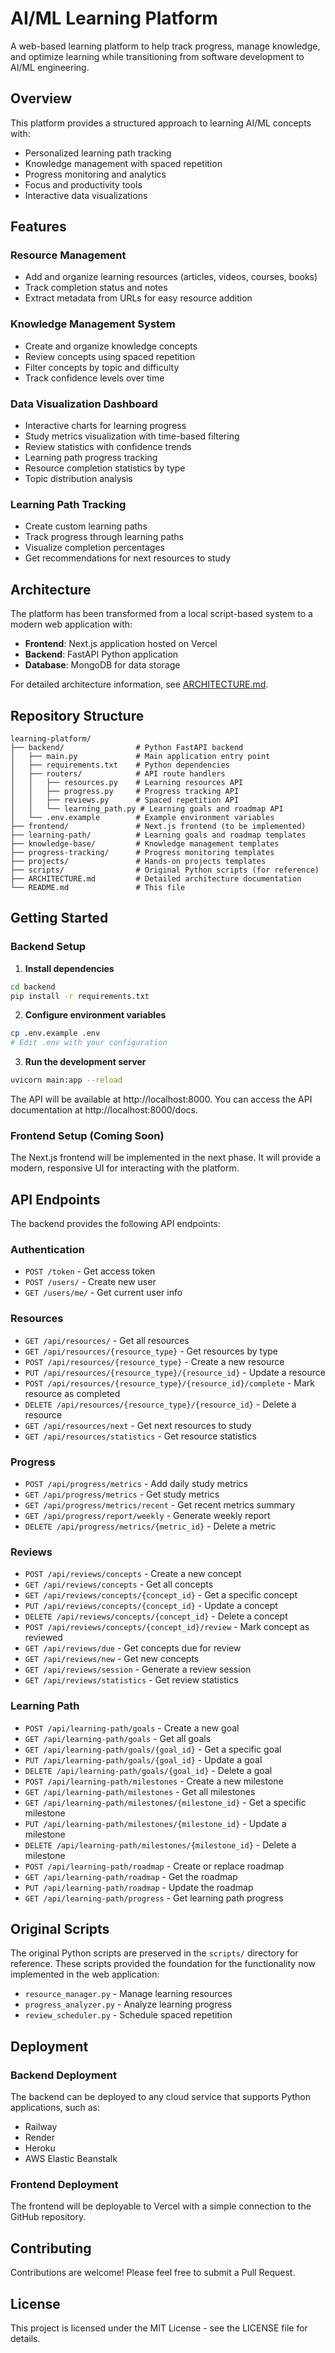 # AI/ML Learning Platform

A web-based learning platform to help track progress, manage knowledge, and optimize learning while transitioning from software development to AI/ML engineering.

## Overview

This platform provides a structured approach to learning AI/ML concepts with:

- Personalized learning path tracking
- Knowledge management with spaced repetition
- Progress monitoring and analytics
- Focus and productivity tools
- Interactive data visualizations

## Features

### Resource Management
- Add and organize learning resources (articles, videos, courses, books)
- Track completion status and notes
- Extract metadata from URLs for easy resource addition

### Knowledge Management System
- Create and organize knowledge concepts
- Review concepts using spaced repetition
- Filter concepts by topic and difficulty
- Track confidence levels over time

### Data Visualization Dashboard
- Interactive charts for learning progress
- Study metrics visualization with time-based filtering
- Review statistics with confidence trends
- Learning path progress tracking
- Resource completion statistics by type
- Topic distribution analysis

### Learning Path Tracking
- Create custom learning paths
- Track progress through learning paths
- Visualize completion percentages
- Get recommendations for next resources to study

## Architecture

The platform has been transformed from a local script-based system to a modern web application with:

- **Frontend**: Next.js application hosted on Vercel
- **Backend**: FastAPI Python application
- **Database**: MongoDB for data storage

For detailed architecture information, see [ARCHITECTURE.md](ARCHITECTURE.md).

## Repository Structure

```
learning-platform/
├── backend/                # Python FastAPI backend
│   ├── main.py             # Main application entry point
│   ├── requirements.txt    # Python dependencies
│   ├── routers/            # API route handlers
│   │   ├── resources.py    # Learning resources API
│   │   ├── progress.py     # Progress tracking API
│   │   ├── reviews.py      # Spaced repetition API
│   │   └── learning_path.py # Learning goals and roadmap API
│   └── .env.example        # Example environment variables
├── frontend/               # Next.js frontend (to be implemented)
├── learning-path/          # Learning goals and roadmap templates
├── knowledge-base/         # Knowledge management templates
├── progress-tracking/      # Progress monitoring templates
├── projects/               # Hands-on projects templates
├── scripts/                # Original Python scripts (for reference)
├── ARCHITECTURE.md         # Detailed architecture documentation
└── README.md               # This file
```

## Getting Started

### Backend Setup

1. **Install dependencies**

```bash
cd backend
pip install -r requirements.txt
```

2. **Configure environment variables**

```bash
cp .env.example .env
# Edit .env with your configuration
```

3. **Run the development server**

```bash
uvicorn main:app --reload
```

The API will be available at http://localhost:8000. You can access the API documentation at http://localhost:8000/docs.

### Frontend Setup (Coming Soon)

The Next.js frontend will be implemented in the next phase. It will provide a modern, responsive UI for interacting with the platform.

## API Endpoints

The backend provides the following API endpoints:

### Authentication

- `POST /token` - Get access token
- `POST /users/` - Create new user
- `GET /users/me/` - Get current user info

### Resources

- `GET /api/resources/` - Get all resources
- `GET /api/resources/{resource_type}` - Get resources by type
- `POST /api/resources/{resource_type}` - Create a new resource
- `PUT /api/resources/{resource_type}/{resource_id}` - Update a resource
- `POST /api/resources/{resource_type}/{resource_id}/complete` - Mark resource as completed
- `DELETE /api/resources/{resource_type}/{resource_id}` - Delete a resource
- `GET /api/resources/next` - Get next resources to study
- `GET /api/resources/statistics` - Get resource statistics

### Progress

- `POST /api/progress/metrics` - Add daily study metrics
- `GET /api/progress/metrics` - Get study metrics
- `GET /api/progress/metrics/recent` - Get recent metrics summary
- `GET /api/progress/report/weekly` - Generate weekly report
- `DELETE /api/progress/metrics/{metric_id}` - Delete a metric

### Reviews

- `POST /api/reviews/concepts` - Create a new concept
- `GET /api/reviews/concepts` - Get all concepts
- `GET /api/reviews/concepts/{concept_id}` - Get a specific concept
- `PUT /api/reviews/concepts/{concept_id}` - Update a concept
- `DELETE /api/reviews/concepts/{concept_id}` - Delete a concept
- `POST /api/reviews/concepts/{concept_id}/review` - Mark concept as reviewed
- `GET /api/reviews/due` - Get concepts due for review
- `GET /api/reviews/new` - Get new concepts
- `GET /api/reviews/session` - Generate a review session
- `GET /api/reviews/statistics` - Get review statistics

### Learning Path

- `POST /api/learning-path/goals` - Create a new goal
- `GET /api/learning-path/goals` - Get all goals
- `GET /api/learning-path/goals/{goal_id}` - Get a specific goal
- `PUT /api/learning-path/goals/{goal_id}` - Update a goal
- `DELETE /api/learning-path/goals/{goal_id}` - Delete a goal
- `POST /api/learning-path/milestones` - Create a new milestone
- `GET /api/learning-path/milestones` - Get all milestones
- `GET /api/learning-path/milestones/{milestone_id}` - Get a specific milestone
- `PUT /api/learning-path/milestones/{milestone_id}` - Update a milestone
- `DELETE /api/learning-path/milestones/{milestone_id}` - Delete a milestone
- `POST /api/learning-path/roadmap` - Create or replace roadmap
- `GET /api/learning-path/roadmap` - Get the roadmap
- `PUT /api/learning-path/roadmap` - Update the roadmap
- `GET /api/learning-path/progress` - Get learning path progress

## Original Scripts

The original Python scripts are preserved in the `scripts/` directory for reference. These scripts provided the foundation for the functionality now implemented in the web application:

- `resource_manager.py` - Manage learning resources
- `progress_analyzer.py` - Analyze learning progress
- `review_scheduler.py` - Schedule spaced repetition

## Deployment

### Backend Deployment

The backend can be deployed to any cloud service that supports Python applications, such as:

- Railway
- Render
- Heroku
- AWS Elastic Beanstalk

### Frontend Deployment

The frontend will be deployable to Vercel with a simple connection to the GitHub repository.

## Contributing

Contributions are welcome! Please feel free to submit a Pull Request.

## License

This project is licensed under the MIT License - see the LICENSE file for details.